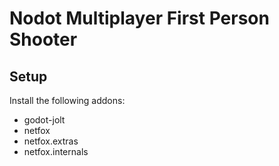 # Nodot Multiplayer First Person Shooter

## Setup

Install the following addons:

- godot-jolt
- netfox
- netfox.extras
- netfox.internals
